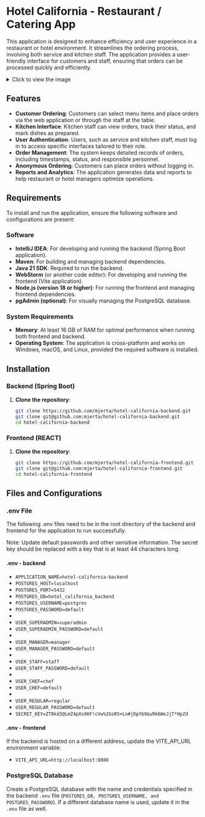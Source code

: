 # Hotel California - Restaurant / Catering App

This application is designed to enhance efficiency and user experience in a restaurant or hotel environment. It streamlines the ordering process, involving both service and kitchen staff. The application provides a user-friendly interface for customers and staff, ensuring that orders can be processed quickly and efficiently.

<details>
  <summary>Click to view the image</summary>

![Hidden Image](../hotel-california-frontend/src/assets/menu-page-hotel-california.png)

</details>

## Features
- **Customer Ordering**: Customers can select menu items and place orders via the web application or through the staff at the table.
- **Kitchen Interface**: Kitchen staff can view orders, track their status, and mark dishes as prepared.
- **User Authentication**: Users, such as service and kitchen staff, must log in to access specific interfaces tailored to their role.
- **Order Management**: The system keeps detailed records of orders, including timestamps, status, and responsible personnel.
- **Anonymous Ordering**: Customers can place orders without logging in.
- **Reports and Analytics**: The application generates data and reports to help restaurant or hotel managers optimize operations.

## Requirements
To install and run the application, ensure the following software and configurations are present:

### Software
- **IntelliJ IDEA**: For developing and running the backend (Spring Boot application).
- **Maven**: For building and managing backend dependencies.
- **Java 21 SDK**: Required to run the backend.
- **WebStorm** (or another code editor): For developing and running the frontend (Vite application).
- **Node.js (version 18 or higher)**: For running the frontend and managing frontend dependencies.
- **pgAdmin (optional)**: For visually managing the PostgreSQL database.

### System Requirements
- **Memory**: At least 16 GB of RAM for optimal performance when running both frontend and backend.
- **Operating System**: The application is cross-platform and works on Windows, macOS, and Linux, provided the required software is installed.

## Installation

### Backend (Spring Boot)

1. **Clone the repository**:
   ```bash
   git clone https://github.com/mjerta/hotel-california-backend.git
   git clone git@github.com:mjerta/hotel-california-backend.git
   cd hotel-california-backend

### Frontend (REACT)
1. **Clone the repository**:
   ```bash
   git clone https://github.com/mjerta/hotel-california-frontend.git
   git clone git@github.com:mjerta/hotel-california-frontend.git
   cd hotel-california-frontend

## Files and Configurations

### .env File

The following .env files need to be in the root directory of the backend and frontend for the application to run successfully.

Note: Update default passwords and other sensitive information. The secret key should be replaced with a key that is at least 44 characters long.

#### .env - backend


- `APPLICATION_NAME=hotel-california-backend`
- `POSTGRES_HOST=localhost`
- `POSTGRES_PORT=5432`
- `POSTGRES_DB=hotel_california_backend`
- `POSTGRES_USERNAME=postgres`
- `POSTGRES_PASSWORD=default`
-
- `USER_SUPERADMIN=superadmin`
- `USER_SUPERADMIN_PASSWORD=default`
-
- `USER_MANAGER=manager`
- `USER_MANAGER_PASSWORD=default`
-
- `USER_STAFF=staff`
- `USER_STAFF_PASSWORD=default`
-
- `USER_CHEF=chef`
- `USER_CHEF=default`
-
- `USER_REGULAR=regular`
- `USER_REGULAR_PASSWORD=default`
- `SECRET_KEY=ZT8kd3@LmZ4pXs96F!cVw%2GsR5+Ln#jDpYb9&vRk6WxJjT*HpZd`

#### .env - frontend

If the backend is hosted on a different address, update the VITE_API_URL environment variable:

- `VITE_API_URL=http://localhost:8080`

### PostgreSQL Database

Create a PostgreSQL database with the name and credentials specified in the backend `.env` file (`POSTGRES_DB, POSTGRES_USERNAME, and POSTGRES_PASSWORD`). If a different database name is used, update it in the `.env` file as well.

